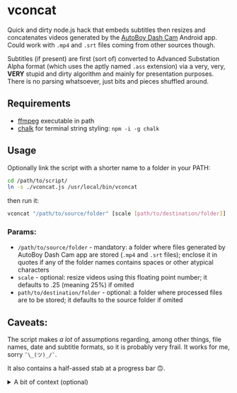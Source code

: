 # vconcat
Quick and dirty node.js hack that embeds subtitles then resizes and concatenates videos generated by the [AutoBoy Dash Cam](https://play.google.com/store/apps/details?id=com.happyconz.blackbox&amp;hl=en) Android app. Could work with `.mp4` and `.srt` files coming from other sources though.

Subtitles (if present) are first (sort of) converted to Advanced Substation Alpha format (which uses the aptly named `.ass` extension) via a very, very, **VERY** stupid and dirty algorithm and mainly for presentation purposes. There is no parsing whatsoever, just bits and pieces shuffled around.

## Requirements
- [ffmpeg](https://ffmpeg.org/) executable in path
- [chalk](https://www.npmjs.com/package/chalk) for terminal string styling: `npm -i -g chalk`

## Usage

Optionally link the script with a shorter name to a folder in your PATH:

```bash
cd /path/to/script/
ln -s ./vconcat.js /usr/local/bin/vconcat
```
then run it:

```bash
vconcat "/path/to/source/folder" [scale [path/to/destination/folder]]
```

### Params:
- `/path/to/source/folder` - mandatory: a folder where files generated by AutoBoy Dash Cam app are stored (`.mp4` and `.srt` files); enclose it in quotes if any of the folder names contains spaces or other atypical characters
- `scale` - optional: resize videos using this floating point number; it defaults to .25 (meaning 25%) if omited
- `path/to/destination/folder` - optional: a folder where processed files are to be stored; it defaults to the source folder if omited

## Caveats:
The script makes *a lot* of assumptions regarding, among other things, file names, date and subtitle formats, so it is probably very frail. It works for me, sorry `¯\_(ツ)_/¯`.

It also contains a half-assed stab at a progress bar 🙃.

<details>
<summary>A bit of context (optional)</summary>

## Motivation
I'm using a donated Samsung A5 (2014) with the AutoBoy app as a dash cam. I'm archiving the recordings of most of the trips when my five year old daughter was in the car because she says lots of funny things and because I'm a melancholic old fart…  maybe I'll even listen to them sometime in the coming years, you never know.

Anyway, the really important part is the audio track, but I felt that also keeping the video would provide a little more context to the sound. The subtitles also contain additional metadata such as date, time, speed and GPS coordinates. Storing them "as is" seemed a waste of space, so I settled on resizing the videos to ¼ of the original resolution. The sound is not touched.
</details>